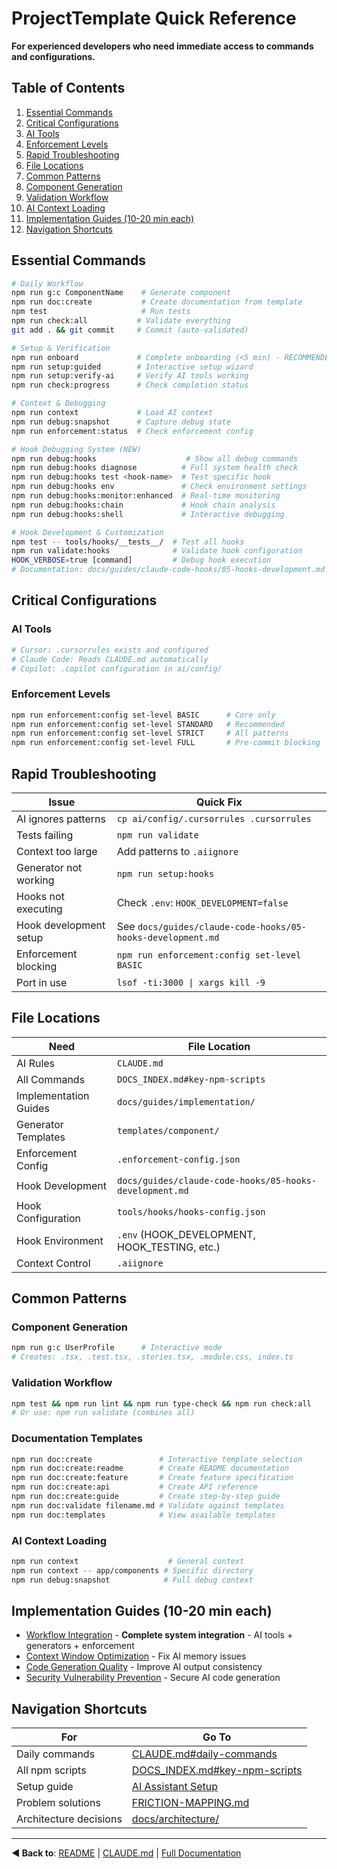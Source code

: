 # ProjectTemplate Quick Reference

**For experienced developers who need immediate access to commands and configurations.**

## Table of Contents

1. [Essential Commands](#essential-commands)
2. [Critical Configurations](#critical-configurations)
3. [AI Tools](#ai-tools)
4. [Enforcement Levels](#enforcement-levels)
5. [Rapid Troubleshooting](#rapid-troubleshooting)
6. [File Locations](#file-locations)
7. [Common Patterns](#common-patterns)
8. [Component Generation](#component-generation)
9. [Validation Workflow](#validation-workflow)
10. [AI Context Loading](#ai-context-loading)
11. [Implementation Guides (10-20 min each)](#implementation-guides-10-20-min-each)
12. [Navigation Shortcuts](#navigation-shortcuts)

## Essential Commands

```bash
# Daily Workflow
npm run g:c ComponentName    # Generate component
npm run doc:create           # Create documentation from template
npm test                     # Run tests
npm run check:all           # Validate everything
git add . && git commit     # Commit (auto-validated)

# Setup & Verification
npm run onboard             # Complete onboarding (<5 min) - RECOMMENDED
npm run setup:guided        # Interactive setup wizard
npm run setup:verify-ai     # Verify AI tools working
npm run check:progress      # Check completion status

# Context & Debugging
npm run context             # Load AI context
npm run debug:snapshot      # Capture debug state
npm run enforcement:status  # Check enforcement config

# Hook Debugging System (NEW)
npm run debug:hooks                    # Show all debug commands
npm run debug:hooks diagnose          # Full system health check
npm run debug:hooks test <hook-name>  # Test specific hook
npm run debug:hooks env               # Check environment settings
npm run debug:hooks:monitor:enhanced  # Real-time monitoring
npm run debug:hooks:chain             # Hook chain analysis
npm run debug:hooks:shell             # Interactive debugging

# Hook Development & Customization
npm test -- tools/hooks/__tests__/  # Test all hooks
npm run validate:hooks              # Validate hook configuration
HOOK_VERBOSE=true [command]         # Debug hook execution
# Documentation: docs/guides/claude-code-hooks/05-hooks-development.md
```

## Critical Configurations

### AI Tools

```bash
# Cursor: .cursorrules exists and configured
# Claude Code: Reads CLAUDE.md automatically
# Copilot: .copilot configuration in ai/config/
```

### Enforcement Levels

```bash
npm run enforcement:config set-level BASIC      # Core only
npm run enforcement:config set-level STANDARD   # Recommended
npm run enforcement:config set-level STRICT     # All patterns
npm run enforcement:config set-level FULL       # Pre-commit blocking
```

## Rapid Troubleshooting

| Issue                  | Quick Fix                                                   |
| ---------------------- | ----------------------------------------------------------- |
| AI ignores patterns    | `cp ai/config/.cursorrules .cursorrules`                    |
| Tests failing          | `npm run validate`                                          |
| Context too large      | Add patterns to `.aiignore`                                 |
| Generator not working  | `npm run setup:hooks`                                       |
| Hooks not executing    | Check `.env`: `HOOK_DEVELOPMENT=false`                      |
| Hook development setup | See `docs/guides/claude-code-hooks/05-hooks-development.md` |
| Enforcement blocking   | `npm run enforcement:config set-level BASIC`                |
| Port in use            | `lsof -ti:3000 \| xargs kill -9`                            |

## File Locations

| Need                  | File Location                                           |
| --------------------- | ------------------------------------------------------- |
| AI Rules              | `CLAUDE.md`                                             |
| All Commands          | `DOCS_INDEX.md#key-npm-scripts`                         |
| Implementation Guides | `docs/guides/implementation/`                           |
| Generator Templates   | `templates/component/`                                  |
| Enforcement Config    | `.enforcement-config.json`                              |
| Hook Development      | `docs/guides/claude-code-hooks/05-hooks-development.md` |
| Hook Configuration    | `tools/hooks/hooks-config.json`                         |
| Hook Environment      | `.env` (HOOK_DEVELOPMENT, HOOK_TESTING, etc.)           |
| Context Control       | `.aiignore`                                             |

## Common Patterns

### Component Generation

```bash
npm run g:c UserProfile      # Interactive mode
# Creates: .tsx, .test.tsx, .stories.tsx, .module.css, index.ts
```

### Validation Workflow

```bash
npm test && npm run lint && npm run type-check && npm run check:all
# Or use: npm run validate (combines all)
```

### Documentation Templates

```bash
npm run doc:create               # Interactive template selection
npm run doc:create:readme        # Create README documentation
npm run doc:create:feature       # Create feature specification
npm run doc:create:api           # Create API reference
npm run doc:create:guide         # Create step-by-step guide
npm run doc:validate filename.md # Validate against templates
npm run doc:templates            # View available templates
```

### AI Context Loading

```bash
npm run context                    # General context
npm run context -- app/components # Specific directory
npm run debug:snapshot            # Full debug context
```

## Implementation Guides (10-20 min each)

- [Workflow Integration](guides/workflow-integration.md) - **Complete system integration** - AI tools + generators + enforcement
- [Context Window Optimization](guides/implementation/context-window-optimization.md) - Fix AI memory issues
- [Code Generation Quality](guides/implementation/code-generation-quality.md) - Improve AI output consistency
- [Security Vulnerability Prevention](guides/implementation/security-vulnerability-prevention.md) - Secure AI code generation

## Navigation Shortcuts

| For                    | Go To                                                             |
| ---------------------- | ----------------------------------------------------------------- |
| Daily commands         | [CLAUDE.md#daily-commands](../CLAUDE.md#daily-commands)           |
| All npm scripts        | [DOCS_INDEX.md#key-npm-scripts](DOCS_INDEX.md#key-npm-scripts)    |
| Setup guide            | [AI Assistant Setup](guides/ai-development/ai-assistant-setup.md) |
| Problem solutions      | [FRICTION-MAPPING.md](../FRICTION-MAPPING.md)                     |
| Architecture decisions | [docs/architecture/](architecture/)                               |

---

**◀ Back to**: [README](../README.md) | [CLAUDE.md](../CLAUDE.md) | [Full Documentation](DOCS_INDEX.md)
